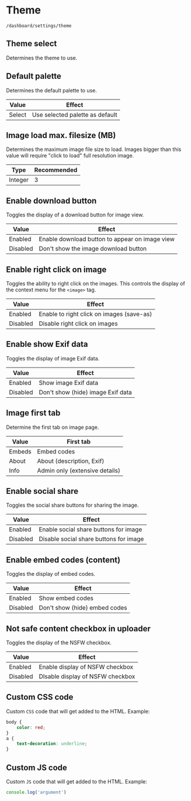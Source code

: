 # Theme

`/dashboard/settings/theme`

## Theme select

Determines the theme to use.

## Default palette

Determines the default palette to use.

| Value  | Effect                          |
| ------ | ------------------------------- |
| Select | Use selected palette as default |

## Image load max. filesize (MB)

Determines the maximum image file size to load. Images bigger than this value will require "click to load" full resolution image.

| Type    | Recommended |
| ------- | ----------- |
| Integer | 3           |

## Enable download button

Toggles the display of a download button for image view.

| Value    | Effect                                         |
| -------- | ---------------------------------------------- |
| Enabled  | Enable download button to appear on image view |
| Disabled | Don't show the image download button           |

## Enable right click on image

Toggles the ability to right click on the images. This controls the display of the context menu for the `<image>` tag.

| Value    | Effect                                    |
| -------- | ----------------------------------------- |
| Enabled  | Enable to right click on images (save-as) |
| Disabled | Disable right click on images             |

## Enable show Exif data

Toggles the display of image Exif data.

| Value    | Effect                            |
| -------- | --------------------------------- |
| Enabled  | Show image Exif data              |
| Disabled | Don't show (hide) image Exif data |

## Image first tab

Determine the first tab on image page.

| Value  | First tab                      |
| ------ | ------------------------------ |
| Embeds | Embed codes                    |
| About  | About (description, Exif)      |
| Info   | Admin only (extensive details) |

## Enable social share

Toggles the social share buttons for sharing the image.

| Value    | Effect                                 |
| -------- | -------------------------------------- |
| Enabled  | Enable social share buttons for image  |
| Disabled | Disable social share buttons for image |

## Enable embed codes (content)

Toggles the display of embed codes.

| Value    | Effect                        |
| -------- | ----------------------------- |
| Enabled  | Show embed codes              |
| Disabled | Don't show (hide) embed codes |

## Not safe content checkbox in uploader

Toggles the display of the NSFW checkbox.

| Value    | Effect                           |
| -------- | -------------------------------- |
| Enabled  | Enable display of NSFW checkbox  |
| Disabled | DIsable display of NSFW checkbox |

## Custom CSS code

Custom `CSS` code that will get added to the HTML. Example:

```css
body {
    color: red;
}
a {
    text-decoration: underline;
}
```

## Custom JS code

Custom `JS` code that will get added to the HTML. Example:

```js
console.log('argument')
```
